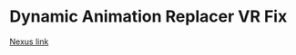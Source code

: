 # Dynamic Animation Replacer VR Fix

[Nexus link](https://www.nexusmods.com/skyrimspecialedition/mods/80893)
